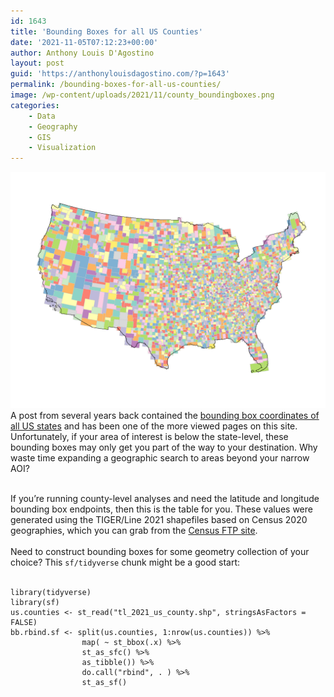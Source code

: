 ```yaml
---
id: 1643
title: 'Bounding Boxes for all US Counties'
date: '2021-11-05T07:12:23+00:00'
author: Anthony Louis D'Agostino
layout: post
guid: 'https://anthonylouisdagostino.com/?p=1643'
permalink: /bounding-boxes-for-all-us-counties/
image: /wp-content/uploads/2021/11/county_boundingboxes.png
categories:
    - Data
    - Geography
    - GIS
    - Visualization
---
```


![image](/wp-content/uploads/2021/11/county_boundingboxes.png)
A post from several years back contained the [bounding box coordinates of all US states](/bounding-boxes-for-all-us-states/) and has been one of the more viewed pages on this site. Unfortunately, if your area of interest is below the state-level, these bounding boxes may only get you part of the way to your destination. Why waste time expanding a geographic search to areas beyond your narrow AOI?\
<br>


If you’re running county-level analyses and need the latitude and longitude bounding box endpoints, then this is the table for you. These values were generated using the TIGER/Line 2021 shapefiles based on Census 2020 geographies, which you can grab from the [Census FTP site](https://www2.census.gov/geo/tiger/TIGER2021/).\
<br>
Need to construct bounding boxes for some geometry collection of your choice? This `sf/tidyverse` chunk might be a good start:\
<br>


```
library(tidyverse)
library(sf)
us.counties <- st_read("tl_2021_us_county.shp", stringsAsFactors = FALSE)
bb.rbind.sf <- split(us.counties, 1:nrow(us.counties)) %>%
                map( ~ st_bbox(.x) %>%
                st_as_sfc() %>%
                as_tibble()) %>%
                do.call("rbind", . ) %>%  
                st_as_sf()
```


<div class="is-layout-flow wp-block-group"><div class="wp-block-group__inner-container"></div></div><script src="https://gist.github.com/a8dx/7e550680f7ea6a68f20da00e21d7ce9b.js"></script>
